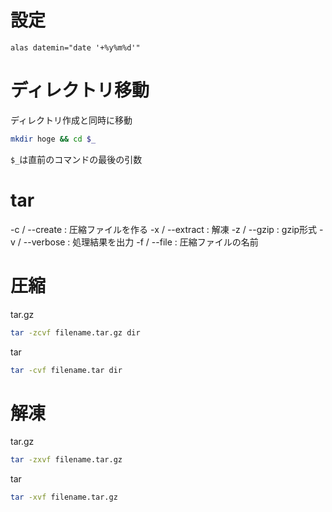# 設定

```
alas datemin="date '+%y%m%d'"
```

# ディレクトリ移動
ディレクトリ作成と同時に移動
```bash
mkdir hoge && cd $_
```
`$_`は直前のコマンドの最後の引数

# tar

-c / --create : 圧縮ファイルを作る
-x / --extract : 解凍
-z / --gzip : gzip形式
-v / --verbose : 処理結果を出力
-f / --file : 圧縮ファイルの名前

# 圧縮

tar.gz
```bash
tar -zcvf filename.tar.gz dir
```

tar
```bash
tar -cvf filename.tar dir
```

# 解凍

tar.gz
```bash
tar -zxvf filename.tar.gz
```

tar
```bash
tar -xvf filename.tar.gz
```
